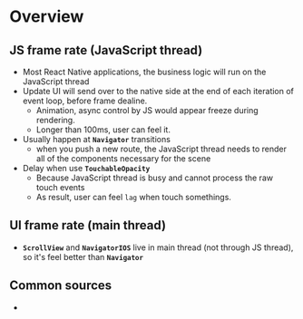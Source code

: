 # Overview

## JS frame rate (JavaScript thread)

- Most React Native applications, the business logic will run on the JavaScript thread
- Update UI will send over to the native side at the end of each iteration of event loop, before frame dealine.
    - Animation, async control by JS would appear freeze during rendering.
    - Longer than 100ms, user can feel it.
- Usually happen at **`Navigator`** transitions
    - when you push a new route, the JavaScript thread needs to render all of the components necessary for the scene
- Delay when use **`TouchableOpacity`**
    - Because JavaScript thread is busy and cannot process the raw touch events
    - As result, user can feel `lag` when touch somethings.

## UI frame rate (main thread)

-  **`ScrollView`** and **`NavigatorIOS`** live in main thread (not through JS thread), so it's feel better than **`Navigator`**

## Common sources

- 
